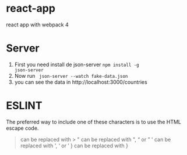 # react-app
react app with webpack 4

# Server

1. First you need install de json-server <code>npm install -g json-server</code>
2. Now run <code> json-server --watch fake-data.json </code>
3. you can see the data in http://localhost:3000/countries 

# ESLINT
The preferred way to include one of these characters is to use the HTML escape code.

> can be replaced with &gt;
" can be replaced with &quot;, &ldquo; or &rdquo;
' can be replaced with &apos;, &lsquo; or &rsquo;
} can be replaced with &#125;